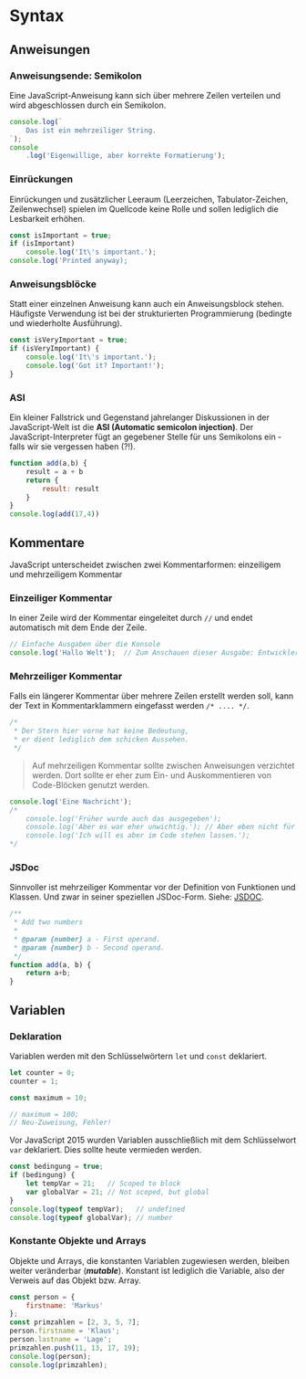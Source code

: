 # Syntax

## Anweisungen

### Anweisungsende: Semikolon

Eine JavaScript-Anweisung kann sich über mehrere Zeilen verteilen und wird abgeschlossen durch ein Semikolon.

```js
console.log(`
    Das ist ein mehrzeiliger String.
`);
console
    .log('Eigenwillige, aber korrekte Formatierung');
```

### Einrückungen

Einrückungen und zusätzlicher Leeraum (Leerzeichen, Tabulator-Zeichen, Zeilenwechsel) spielen im Quellcode keine Rolle und sollen lediglich die Lesbarkeit erhöhen.

```js
const isImportant = true;
if (isImportant)
    console.log('It\'s important.');
console.log('Printed anyway);
```

### Anweisungsblöcke

Statt einer einzelnen Anweisung kann auch ein Anweisungsblock stehen. Häufigste Verwendung ist bei der strukturierten Programmierung (bedingte und wiederholte Ausführung).

```js
const isVeryImportant = true;
if (isVeryImportant) {
    console.log('It\'s important.');
    console.log('Got it? Important!');
}
```

### ASI

Ein kleiner Fallstrick und Gegenstand jahrelanger Diskussionen in der JavaScript-Welt ist die **ASI (Automatic semicolon injection)**. Der JavaScript-Interpreter fügt an gegebener Stelle für uns Semikolons ein - falls wir sie vergessen haben (?!).

```js
function add(a,b) {
    result = a + b
    return {
        result: result
    }
}
console.log(add(17,4))
```

## Kommentare

JavaScript unterscheidet zwischen zwei Kommentarformen: einzeiligem und mehrzeiligem Kommentar

### Einzeiliger Kommentar

In einer Zeile wird der Kommentar eingeleitet durch `//` und endet automatisch mit dem Ende der Zeile.

```js
// Einfache Ausgaben über die Konsole
console.log('Hallo Welt');  // Zum Anschauen dieser Ausgabe: Entwicklertools
```

### Mehrzeiliger Kommentar

Falls ein längerer Kommentar über mehrere Zeilen erstellt werden soll, kann der
Text in Kommentarklammern eingefasst werden `/* .... */`.

```js
/*
 * Der Stern hier vorne hat keine Bedeutung,
 * er dient lediglich dem schicken Aussehen.
 */
```

> Auf mehrzeiligen Kommentar sollte zwischen Anweisungen verzichtet werden. Dort sollte er eher zum Ein- und Auskommentieren von Code-Blöcken genutzt werden.

```js
console.log('Eine Nachricht');
/*
    console.log('Früher wurde auch das ausgegeben');
    console.log('Aber es war eher unwichtig.'); // Aber eben nicht für alle
    console.log('Ich will es aber im Code stehen lassen.');
*/
```

### JSDoc

Sinnvoller ist mehrzeiliger Kommentar vor der Definition von Funktionen und Klassen. Und zwar in seiner speziellen JSDoc-Form. Siehe: [JSDOC](https://jsdoc.app/).

```js
/**
 * Add two numbers
 *
 * @param {number} a - First operand.
 * @param {number} b - Second operand.
 */
function add(a, b) {
    return a+b;
}
```

## Variablen

### Deklaration

Variablen werden mit den Schlüsselwörtern `let` und `const` deklariert.

```js
let counter = 0;
counter = 1;

const maximum = 10;

// maximum = 100;
// Neu-Zuweisung, Fehler!
```

Vor JavaScript 2015 wurden Variablen ausschließlich mit dem Schlüsselwort `var` deklariert. Dies sollte heute vermieden werden.

```js
const bedingung = true;
if (bedingung) {
    let tempVar = 21;   // Scoped to block
    var globalVar = 21; // Not scoped, but global
}
console.log(typeof tempVar);   // undefined
console.log(typeof globalVar); // number
```

### Konstante Objekte und Arrays

Objekte und Arrays, die konstanten Variablen zugewiesen werden, bleiben weiter veränderbar (***mutable***). Konstant ist lediglich die Variable, also der Verweis auf das Objekt bzw. Array.

```js
const person = {
    firstname: 'Markus'
};
const primzahlen = [2, 3, 5, 7];
person.firstname = 'Klaus';
person.lastname = 'Lage';
primzahlen.push(11, 13, 17, 19);
console.log(person);
console.log(primzahlen);
```
